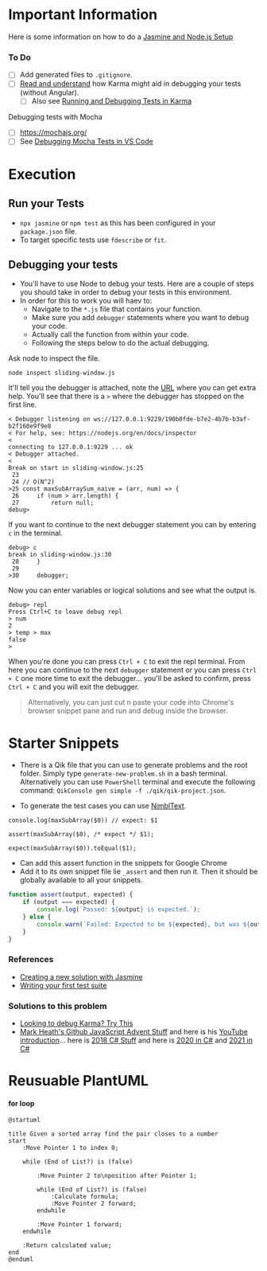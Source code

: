 
# Important Information

Here is some information on how to do a [Jasmine and Node.js Setup](https://jasmine.github.io/setup/nodejs.html)

### To Do
- [ ] Add generated files to `.gitignore`.
- [ ] [Read and understand](http://karma-runner.github.io/6.3/intro/how-it-works.html) how Karma might aid in debugging your tests (without Angular).
  - [ ] Also see [Running and Debugging Tests in Karma](https://www.webagesolutions.com/blog/running-and-debugging-tests-in-karma)

Debugging tests with Mocha
- [ ] https://mochajs.org/
- [ ] See [Debugging Mocha Tests in  VS Code](https://dev.to/wakeupmh/debugging-mocha-tests-in-vscode-468a)

# Execution

## Run your Tests

- `npx jasmine` or `npm test` as this has been configured in your `package.json` file.
- To target specific tests use `fdescribe` or `fit`.

## Debugging your tests

- You'll have to use Node to debug your tests. Here are a couple of steps you should take in order to debug your tests in this environment.
- In order for this to work you will haev to:
  - Navigate to the `*.js` file that contains your function.
  - Make sure you add `debugger` statements where you want to debug your code.
  - Actually call the function from within your code.
  - Following the steps below to do the actual debugging.

Ask node to inspect the file.

```
node inspect sliding-window.js
```

It'll tell you the debugger is attached, note the [URL](https://nodejs.org/en/docs/guides/debugging-getting-started/) where you can get extra help. You'll see that there is a `>` where the debugger has stopped on the first line.

```
< Debugger listening on ws://127.0.0.1:9229/190b0fde-b7e2-4b7b-b3af-b2f160e9f9e8
< For help, see: https://nodejs.org/en/docs/inspector
<
connecting to 127.0.0.1:9229 ... ok
< Debugger attached.
<
Break on start in sliding-window.js:25
 23
 24 // O(N^2)
>25 const maxSubArraySum_naive = (arr, num) => {
 26     if (num > arr.length) {
 27         return null;
debug>
```

If you want to continue to the next debugger statement you can by entering `c` in the terminal.

```
debug> c
break in sliding-window.js:30
 28     }
 29
>30     debugger;
```

Now you can enter variables or logical solutions and see what the output is.

```
debug> repl
Press Ctrl+C to leave debug repl
> num
2
> temp > max
false
>
```

When you're done you can press `Ctrl + C` to exit the repl terminal. From here you can continue to the next `debugger` statement or you can  press `Ctrl + C` one more time to exit the debugger... you'll be asked to confirm, press `Ctrl + C` and you will exit the debugger.


> Alternatively, you can just cut n paste your code into Chrome's browser snippet pane and run and debug inside the browser.


# Starter Snippets

- There is a Qik file that you can use to generate problems and the root folder. Simply type `generate-new-problem.sh` in a bash terminal. Alternatively you can use `PowerShell` terminal and execute the following command: `QikConsole gen simple -f ./qik/qik-project.json`.

- To generate the test cases you can use [NimblText](https://nimbletext.com/Live).

```
console.log(maxSubArray($0)) // expect: $1

assert(maxSubArray($0), /* expect */ $1);

expect(maxSubArray($0)).toEqual($1);

```

- Can add this assert function in the snippets for Google Chrome
- Add it to its own snippet file lie `_assert` and then run it. Then it should be globally available to all your snippets.

```javascript
function assert(output, expected) {
    if (output === expected) {
        console.log(`Passed: ${output} is expected.`);
    } else {
        console.warn(`Failed: Expected to be ${expected}, but was ${output}`);
    }
}
```


### References

- [Creating a new solution with Jasmine](https://jasmine.github.io/setup/nodejs.html)
- [Writing your first test suite](https://jasmine.github.io/tutorials/your_first_suite.html)

### Solutions to this problem
- [Looking to debug Karma? Try This](https://www.youtube.com/watch?v=lgMuiFKq9M4)
- [Mark Heath's Github JavaScript Advent Stuff](https://github.com/markheath/advent-of-code-js) and here is his [YouTube introduction](https://www.youtube.com/watch?v=mC2LRZ23AFU)... here is [2018 C# Stuff](https://github.com/markheath/advent-of-code-2018) and here is [2020 in C#](https://github.com/markheath/AdventOfCode2020) and [2021 in C#](https://github.com/markheath/AdventOfCode2021)

# Reusuable PlantUML

#### for loop
```
@startuml

title Given a sorted array find the pair closes to a number
start
    :Move Pointer 1 to index 0;
    
    while (End of List?) is (false)

        :Move Pointer 2 to\nposition after Pointer 1;
        
        while (End of List?) is (false)
            :Calculate formula;
            :Move Pointer 2 forward;
        endwhile

        :Move Pointer 1 forward;
    endwhile

    :Return calculated value;
end
@enduml
```

